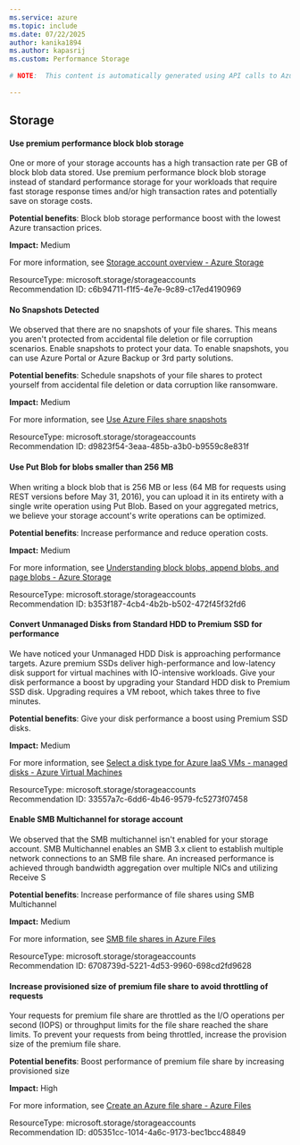 ```yaml
---
ms.service: azure
ms.topic: include
ms.date: 07/22/2025
author: kanika1894
ms.author: kapasrij
ms.custom: Performance Storage
  
# NOTE:  This content is automatically generated using API calls to Azure. Any edits made on these files will be overwritten in the next run of the script. 
  
---
```

  
## Storage  
  
<!--c6b94711-f1f5-4e7e-9c89-c17ed4190969_begin-->

#### Use premium performance block blob storage  
  
One or more of your storage accounts has a high transaction rate per GB of block blob data stored. Use premium performance block blob storage instead of standard performance storage for your workloads that require fast storage response times and/or high transaction rates and potentially save on storage costs.  
  
**Potential benefits**: Block blob storage performance boost with the lowest Azure transaction prices.  

**Impact:** Medium
  
For more information, see [Storage account overview - Azure Storage](https://aka.ms/usePremiumBlob)  

ResourceType: microsoft.storage/storageaccounts  
Recommendation ID: c6b94711-f1f5-4e7e-9c89-c17ed4190969  


<!--c6b94711-f1f5-4e7e-9c89-c17ed4190969_end-->

<!--d9823f54-3eaa-485b-a3b0-b9559c8e831f_begin-->

#### No Snapshots Detected  
  
We observed that there are no snapshots of your file shares. This means you aren't protected from accidental file deletion or file corruption scenarios. Enable snapshots to protect your data. To enable snapshots, you can use Azure Portal or Azure Backup or 3rd party solutions.  
  
**Potential benefits**: Schedule snapshots of your file shares to protect yourself from accidental file deletion or data corruption like ransomware.  

**Impact:** Medium
  
For more information, see [Use Azure Files share snapshots](/azure/storage/files/storage-snapshots-files)  

ResourceType: microsoft.storage/storageaccounts  
Recommendation ID: d9823f54-3eaa-485b-a3b0-b9559c8e831f  


<!--d9823f54-3eaa-485b-a3b0-b9559c8e831f_end-->

<!--b353f187-4cb4-4b2b-b502-472f45f32fd6_begin-->

#### Use Put Blob for blobs smaller than 256 MB  
  
When writing a block blob that is 256 MB or less (64 MB for requests using REST versions before May 31, 2016), you can upload it in its entirety with a single write operation using Put Blob. Based on your aggregated metrics, we believe your storage account's write operations can be optimized.  
  
**Potential benefits**: Increase performance and reduce operation costs.  

**Impact:** Medium
  
For more information, see [Understanding block blobs, append blobs, and page blobs - Azure Storage](https://aka.ms/understandblockblobs)  

ResourceType: microsoft.storage/storageaccounts  
Recommendation ID: b353f187-4cb4-4b2b-b502-472f45f32fd6  


<!--b353f187-4cb4-4b2b-b502-472f45f32fd6_end-->

<!--33557a7c-6dd6-4b46-9579-fc5273f07458_begin-->

#### Convert Unmanaged Disks from Standard HDD to Premium SSD for performance  
  
We have noticed your Unmanaged HDD Disk is approaching performance targets. Azure premium SSDs deliver high-performance and low-latency disk support for virtual machines with IO-intensive workloads. Give your disk performance a boost by upgrading your Standard HDD disk to Premium SSD disk. Upgrading requires a VM reboot, which takes three to five minutes.  
  
**Potential benefits**: Give your disk performance a boost using Premium SSD disks.  

**Impact:** Medium
  
For more information, see [Select a disk type for Azure IaaS VMs - managed disks - Azure Virtual Machines](/azure/virtual-machines/windows/disks-types#premium-ssd)  

ResourceType: microsoft.storage/storageaccounts  
Recommendation ID: 33557a7c-6dd6-4b46-9579-fc5273f07458  


<!--33557a7c-6dd6-4b46-9579-fc5273f07458_end-->

<!--6708739d-5221-4d53-9960-698cd2fd9628_begin-->

#### Enable SMB Multichannel for storage account  
  
We observed that the SMB multichannel isn't enabled for your storage account. SMB Multichannel enables an SMB 3.x client to establish multiple network connections to an SMB file share. An increased performance is achieved through bandwidth aggregation over multiple NICs and utilizing Receive S  
  
**Potential benefits**: Increase performance of file shares using SMB Multichannel  

**Impact:** Medium
  
For more information, see [SMB file shares in Azure Files](https://aka.ms/AzureFiles/SMBMultichannel/setup)  

ResourceType: microsoft.storage/storageaccounts  
Recommendation ID: 6708739d-5221-4d53-9960-698cd2fd9628  


<!--6708739d-5221-4d53-9960-698cd2fd9628_end-->

<!--d05351cc-1014-4a6c-9173-bec1bcc48849_begin-->

#### Increase provisioned size of premium file share to avoid throttling of requests  
  
Your requests for premium file share are throttled as the I/O operations per second (IOPS) or throughput limits for the file share reached the share limits. To prevent your requests from being throttled, increase the provision size of the premium file share.  
  
**Potential benefits**: Boost performance of premium file share by increasing provisioned size  

**Impact:** High
  
For more information, see [Create an Azure file share - Azure Files](https://aka.ms/azurefiles/advisor/expandfileshare)  

ResourceType: microsoft.storage/storageaccounts  
Recommendation ID: d05351cc-1014-4a6c-9173-bec1bcc48849  


<!--d05351cc-1014-4a6c-9173-bec1bcc48849_end-->

<!--articleBody-->
